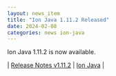 ```yaml
---
layout: news_item
title: "Ion Java 1.11.2 Released"
date: 2024-02-08
categories: news ion-java
---
```


Ion Java 1.11.2 is now available.

| [Release Notes v1.11.2](https://github.com/amazon-ion/ion-java/releases/tag/v1.11.2) | [Ion Java](https://github.com/amazon-ion/ion-java) |


